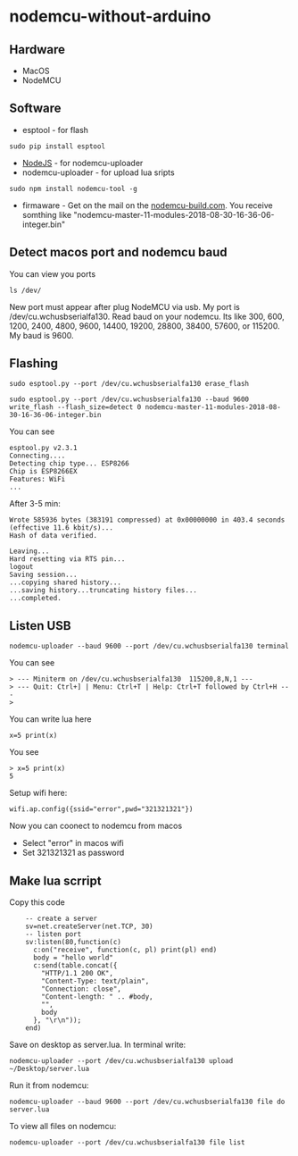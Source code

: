 # nodemcu-without-arduino

## Hardware
* MacOS
* NodeMCU
## Software
* esptool - for flash
```
sudo pip install esptool
```
* [NodeJS](https://nodejs.org/en/download/) - for nodemcu-uploader
* nodemcu-uploader - for upload lua sripts
```
sudo npm install nodemcu-tool -g
```
* firmaware - Get on the mail on the [nodemcu-build.com](https://nodemcu-build.com). You receive somthing like "nodemcu-master-11-modules-2018-08-30-16-36-06-integer.bin"
## Detect macos port and nodemcu baud
You can view you ports
```
ls /dev/
```
New port must appear after plug NodeMCU via usb.
My port is /dev/cu.wchusbserialfa130.
Read baud on your nodemcu. Its like 300, 600, 1200, 2400, 4800, 9600, 14400, 19200, 28800, 38400, 57600, or 115200.
My baud is 9600.

## Flashing
```
sudo esptool.py --port /dev/cu.wchusbserialfa130 erase_flash
```
```
sudo esptool.py --port /dev/cu.wchusbserialfa130 --baud 9600 write_flash --flash_size=detect 0 nodemcu-master-11-modules-2018-08-30-16-36-06-integer.bin
```
You can see
```
esptool.py v2.3.1
Connecting....
Detecting chip type... ESP8266
Chip is ESP8266EX
Features: WiFi
...
```
After 3-5 min:
```
Wrote 585936 bytes (383191 compressed) at 0x00000000 in 403.4 seconds (effective 11.6 kbit/s)...
Hash of data verified.

Leaving...
Hard resetting via RTS pin...
logout
Saving session...
...copying shared history...
...saving history...truncating history files...
...completed.
```
## Listen USB
```
nodemcu-uploader --baud 9600 --port /dev/cu.wchusbserialfa130 terminal
```
You can see
```
> --- Miniterm on /dev/cu.wchusbserialfa130  115200,8,N,1 ---
> --- Quit: Ctrl+] | Menu: Ctrl+T | Help: Ctrl+T followed by Ctrl+H ---
> 
```
You can write lua here
```
x=5 print(x)
```
You see
```
> x=5 print(x)
5
```
Setup wifi here:
```
wifi.ap.config({ssid="error",pwd="321321321"})
```
Now you can coonect to nodemcu from macos
* Select "error" in macos wifi
* Set 321321321 as password
## Make lua scrript
Copy this code
```
    -- create a server
    sv=net.createServer(net.TCP, 30)
    -- listen port
    sv:listen(80,function(c)
      c:on("receive", function(c, pl) print(pl) end)
      body = "hello world"
      c:send(table.concat({
        "HTTP/1.1 200 OK",
        "Content-Type: text/plain",
        "Connection: close",
        "Content-length: " .. #body,
        "",
        body
      }, "\r\n"));
    end)
```
Save on desktop as server.lua. 
In terminal write:
```
nodemcu-uploader --port /dev/cu.wchusbserialfa130 upload ~/Desktop/server.lua
```
Run it from nodemcu:
```
nodemcu-uploader --baud 9600 --port /dev/cu.wchusbserialfa130 file do server.lua
```
To view all files on nodemcu:
```
nodemcu-uploader --port /dev/cu.wchusbserialfa130 file list
```
